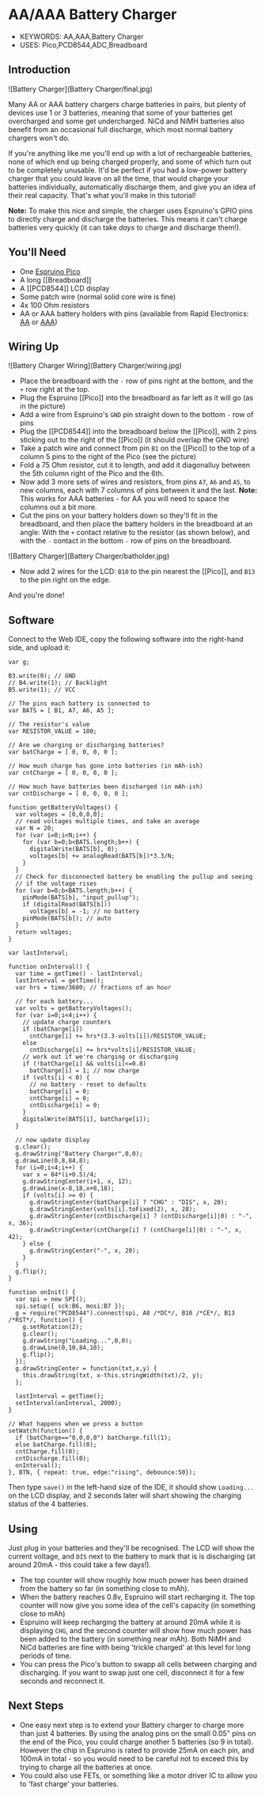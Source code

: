 <!--- Copyright (c) 2016 Gordon Williams, Pur3 Ltd. See the file LICENSE for copying permission. -->
AA/AAA Battery Charger
======================

* KEYWORDS: AA,AAA,Battery Charger
* USES: Pico,PCD8544,ADC,Breadboard

Introduction
------------

![Battery Charger](Battery Charger/final.jpg)

Many AA or AAA battery chargers charge batteries in pairs, but plenty of devices use 1 or 3 batteries, meaning that some of your batteries get overcharged and some get undercharged. NiCd and NiMH batteries also benefit from an occasional full discharge, which most normal battery chargers won't do.

If you're anything like me you'll end up with a lot of rechargeable batteries, none of which end up being charged properly, and some of which turn out to be completely unusable. It'd be perfect if you had a low-power battery charger that you could leave on all the time, that would charge your batteries individually, automatically discharge them, and give you an idea of their real capacity. That's what you'll make in this tutorial!

**Note:** To make this nice and simple, the charger uses Espruino's GPIO pins to directly charge and discharge the batteries. This means it can't charge batteries very quickly (it can take *days* to charge and discharge them!). 


You'll Need
----------

* One [Espruino Pico](/Pico)
* A long [[Breadboard]]
* A [[PCD8544]] LCD display
* Some patch wire (normal solid core wire is fine)
* 4x 100 Ohm resistors
* AA or AAA battery holders with pins (available from Rapid Electronics: [AA](http://www.rapidonline.com/Electrical-Power/TruPower-BH-311-1P-1-X-AA-PCB-Battery-Holder-18-2960) or [AAA](http://www.rapidonline.com/Electrical-Power/TruPower-BH-411-3P-1-X-AAA-PCB-Battery-Holder-18-2920))


Wiring Up
--------

![Battery Charger Wiring](Battery Charger/wiring.jpg)

* Place the breadboard with the `-` row of pins right at the bottom, and the `+` row right at the top.
* Plug the Espruino [[Pico]] into the breadboard as far left as it will go (as in the picture)
* Add a wire from Espruino's `GND` pin straight down to the bottom `-` row of pins
* Plug the [[PCD8544]] into the breadboard below the [[Pico]], with 2 pins sticking out to the right of the [[Pico]] (it should overlap the GND wire)
* Take a patch wire and connect from pin `B1` on the [[Pico]] to the top of a column 5 pins to the right of the Pico (see the picture)
* Fold a 75 Ohm resistor, cut it to length, and add it diagonalluy between the 5th column right of the Pico and the 6th.
* Now add 3 more sets of wires and resistors, from pins `A7`, `A6` and `A5`, to new columns, each with 7 columns of pins between it and the last. **Note:** This works for AAA batteries - for AA you will need to space the columns out a bit more. 
* Cut the pins on your battery holders down so they'll fit in the breadboard, and then place the battery holders in the breadboard at an angle: With the `+` contact relative to the resistor (as shown below), and with the `-` contact in the bottom `-` row of pins on the breadboard.

![Battery Charger](Battery Charger/batholder.jpg)

* Now add 2 wires for the LCD: `B10` to the pin nearest the [[Pico]], and `B13` to the pin right on the edge.

And you're done! 


Software
-------

Connect to the Web IDE, copy the following software into the right-hand side, and upload it:

```
var g;

B3.write(0); // GND
// B4.write(1); // Backlight
B5.write(1); // VCC

// The pins each battery is connected to
var BATS = [ B1, A7, A6, A5 ];

// The resistor's value
var RESISTOR_VALUE = 100;

// Are we charging or discharging batteries?
var batCharge = [ 0, 0, 0, 0 ];

// How much charge has gone into batteries (in mAh-ish)
var cntCharge = [ 0, 0, 0, 0 ];

// How much have batteries been discharged (in mAh-ish)
var cntDischarge = [ 0, 0, 0, 0 ];

function getBatteryVoltages() {
  var voltages = [0,0,0,0];
  // read voltages multiple times, and take an average
  var N = 20;
  for (var i=0;i<N;i++) {
    for (var b=0;b<BATS.length;b++) {
      digitalWrite(BATS[b], 0);
      voltages[b] += analogRead(BATS[b])*3.3/N;
    }
  }
  // Check for disconnected battery be enabling the pullup and seeing
  // if the voltage rises
  for (var b=0;b<BATS.length;b++) {
    pinMode(BATS[b], "input_pullup");
    if (digitalRead(BATS[b]))
      voltages[b] = -1; // no battery
    pinMode(BATS[b]); // auto
  }
  return voltages;
}

var lastInterval;

function onInterval() {
  var time = getTime() - lastInterval;
  lastInterval = getTime();
  var hrs = time/3600; // fractions of an hour
  
  // for each battery... 
  var volts = getBatteryVoltages();
  for (var i=0;i<4;i++) {
    // update charge counters
    if (batCharge[i])
      cntCharge[i] += hrs*(3.3-volts[i])/RESISTOR_VALUE;
    else
      cntDischarge[i] += hrs*volts[i]/RESISTOR_VALUE;
    // work out if we're charging or discharging
    if (!batCharge[i] && volts[i]<=0.8)
      batCharge[i] = 1; // now charge
    if (volts[i] < 0) {
      // no battery - reset to defaults
      batCharge[i] = 0; 
      cntCharge[i] = 0;
      cntDischarge[i] = 0;
    }
    digitalWrite(BATS[i], batCharge[i]);
  }
  
  // now update display
  g.clear();
  g.drawString("Battery Charger",0,0);
  g.drawLine(0,8,84,8);
  for (i=0;i<4;i++) {
    var x = 84*(i+0.5)/4;
    g.drawStringCenter(i+1, x, 12);
    g.drawLine(x-8,18,x+8,18);
    if (volts[i] >= 0) {
      g.drawStringCenter(batCharge[i] ? "CHG" : "DIS", x, 20);
      g.drawStringCenter(volts[i].toFixed(2), x, 28);
      g.drawStringCenter(cntDischarge[i] ? (cntDischarge[i]|0) : "-", x, 36);
      g.drawStringCenter(cntCharge[i] ? (cntCharge[i]|0) : "-", x, 42);
    } else {
      g.drawStringCenter("-", x, 20);
    }
  }
  g.flip();
}

function onInit() {
  var spi = new SPI();
  spi.setup({ sck:B6, mosi:B7 });
  g = require("PCD8544").connect(spi, A8 /*DC*/, B10 /*CE*/, B13 /*RST*/, function() {
    g.setRotation(2);
    g.clear();
    g.drawString("Loading...",0,0);
    g.drawLine(0,10,84,10);
    g.flip();
  });
  g.drawStringCenter = function(txt,x,y) {
    this.drawString(txt, x-this.stringWidth(txt)/2, y);
  };
  
  lastInterval = getTime();
  setInterval(onInterval, 2000);
}

// What happens when we press a button
setWatch(function() {
  if (batCharge=="0,0,0,0") batCharge.fill(1);
  else batCharge.fill(0);
  cntCharge.fill(0);
  cntDischarge.fill(0);
  onInterval();
}, BTN, { repeat: true, edge:"rising", debounce:50});
```

Then type `save()` in the left-hand size of the IDE, it should show `Loading...` on the LCD display, and 2 seconds later will shart showing the charging status of the 4 batteries.


Using
-----

Just plug in your batteries and they'll be recognised. The LCD will show the current voltage, and `DIS` next to the battery to mark that is is discharging (at around 20mA - this could take a few days!).

* The top counter will show roughly how much power has been drained from the battery so far (in something close to mAh).
* When the battery reaches 0.8v, Espruino will start recharging it. The top counter will now give you some idea of the cell's capacity (in something close to mAh)
* Espruino will keep recharging the battery at around 20mA while it is displaying `CHG`, and the second counter will show how much power has been added to the battery (in something near mAh). Both NiMH and NiCd batteries are fine with being 'trickle charged' at this level for long periods of time.
* You can press the Pico's button to swapp all cells between charging and discharging. If you want to swap just one cell, disconnect it for a few seconds and reconnect it.


Next Steps
----------

* One easy next step is to extend your Battery charger to charge more than just 4 batteries. By using the analog pins on the small 0.05" pins on the end of the Pico, you could charge another 5 batteries (so 9 in total). However the chip in Espruino is rated to provide 25mA on each pin, and 100mA in total - so you would need to be careful not to exceed this by trying to charge all the batteries at once.
* You could also use FETs, or something like a motor driver IC to allow you to 'fast charge' your batteries.



